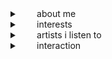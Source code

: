 <details>
<summary>   about me</summary>
<br>
  
  ─────────────────
  
17yo    ~~⌣~~    he / him
   
mentally ill & neurodivergent
   
[gnostic atheist & naturalist](https://rentry.co/zpx6o3ne)

  ─────────────────
</details>

<details>
<summary>   interests</summary>
<br>
  ─────────────────
  
* one wheat mark
* blood debt
* dance dance revolution
* postal
* <ins>&</ins> more

  ─────────────────
</details>

<details>
<summary>   artists i listen to</summary>
<br>
  ─────────────────
  
* **gezebelle gaburgably**
* **heelflip**
* **pacific purgatory**
* popkill
* neet
* cameron phlodge
* negative xp <sup>(i do not support his actions)</sup>
* fried by fluoride <sup>(i do not support his actions)</sup>
* popkill
* penguinband
* <ins>&</ins> more

  ─────────────────
</details>

<details>
<summary>   interaction</summary>
<br>
  ─────────────────
  
**do not interact** : i block freely. if i don't like you, or i feel as though we won't get along, then i will block you. it's as simple as that. i highly discourage interacting with me if you're pro-endo.

**before you interact**: i need a lot of space, and i sometimes have disorganized speech patterns. i am extremely blunt, and i will ignore people purposefully if i don't feel like talking.

**recommendations**: i recommend you don't interact with me if you can't tell me if you're upset by something i do. i'm not a hard person to get along with, and i won't yell at you for telling me i fucked up. i also don't recommend interacting with me if you're under 15 years old. 

  ─────────────────
</details>
